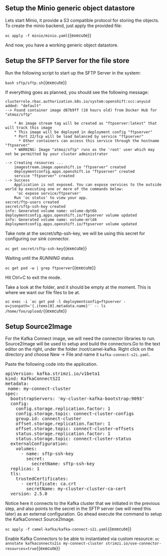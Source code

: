 ## Setup the Minio generic object datastore

Lets start Minio, it provide a S3 compatible protocol for storing the objects.
To create the minio backend, just apply the provided file:

``oc apply -f minio/minio.yaml``{{execute}}

And now, you have a working generic object datastore.


## Setup the SFTP Server for the file store

Run the following script to start up the SFTP Server in the system:

``bash sftp/sftp.sh``{{execute}}

If everything goes as planned, you should see the following message:
```
clusterrole.rbac.authorization.k8s.io/system:openshift:scc:anyuid added: "default"
--> Found container image d87b9ff (10 hours old) from Docker Hub for "atmoz/sftp"

    * An image stream tag will be created as "ftpserver:latest" that will track this image
    * This image will be deployed in deployment config "ftpserver"
    * Port 22/tcp will be load balanced by service "ftpserver"
      * Other containers can access this service through the hostname "ftpserver"
    * WARNING: Image "atmoz/sftp" runs as the 'root' user which may not be permitted by your cluster administrator

--> Creating resources ...
    imagestream.image.openshift.io "ftpserver" created
    deploymentconfig.apps.openshift.io "ftpserver" created
    service "ftpserver" created
--> Success
    Application is not exposed. You can expose services to the outside world by executing one or more of the commands below:
     'oc expose service/ftpserver'
    Run 'oc status' to view your app.
secret/ftp-users created
secret/sftp-ssh-key created
info: Generated volume name: volume-dpt6b
deploymentconfig.apps.openshift.io/ftpserver volume updated
info: Generated volume name: volume-mrld4
deploymentconfig.apps.openshift.io/ftpserver volume updated
```

Take note at the secret/sftp-ssh-key, we will be using this secret for configuring our sink connector.

``oc get secret/sftp-ssh-key``{{execute}}

Waiting until the _RUNNING_ status

``oc get pod -w | grep ftpserver``{{execute}}

Hit Ctrl+C to exit the mode.

Take a look at the folder, and it should be empty at the moment. This is where we want our file files to be at.

``oc exec -i `oc get pod -l deploymentconfig=ftpserver -o=jsonpath='{.items[0].metadata.name}'` -- ls /home/foo/upload/``{{execute}}


## Setup Source2Image

For the Kafka Connect image, we will need the connector libraries to run.
Source2Image will be used to setup and build the connectors.Go to the text editor on the right, under the folder /root/camel-kafka. Right click on the directory and choose New -> File and name it `kafka-connect-s2i.yaml`.

Paste the following code into the application.

<pre class="file" data-filename="kafka-connect-s2i.yaml" data-target="replace">
apiVersion: kafka.strimzi.io/v1beta1
kind: KafkaConnectS2I
metadata:
 name: my-connect-cluster
spec:
  bootstrapServers: 'my-cluster-kafka-bootstrap:9093'
  config:
    config.storage.replication.factor: 1
    config.storage.topic: connect-cluster-configs
    group.id: connect-cluster
    offset.storage.replication.factor: 1
    offset.storage.topic: connect-cluster-offsets
    status.storage.replication.factor: 1
    status.storage.topic: connect-cluster-status
  externalConfiguration:
    volumes:
      - name: sftp-ssh-key
        secret:
          secretName: sftp-ssh-key
  replicas: 1
  tls:
    trustedCertificates:
      - certificate: ca.crt
        secretName: my-cluster-cluster-ca-cert
  version: 2.5.0
</pre>

Notice here it connects to the Kafka cluster that we initiated in the previous step, and also points to the secret in the SFTP server (we will need this later) as an external configuration. Go ahead execute the command to setup the KafkaConnect Source2Image.

``oc apply -f camel-kafka/kafka-connect-s2i.yaml``{{execute}}


Enable Kafka Connectors to be able to instantiated via custom resource:
``oc annotate kafkaconnects2is my-connect-cluster strimzi.io/use-connector-resources=true``{{execute}}
